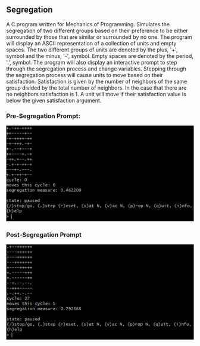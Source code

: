 ## Segregation

A C program written for Mechanics of Programming. Simulates the segregation of two different groups based on their preference to be either surrounded by those that are similar or surrounded by no one. The program will display an ASCII representation of a collection of units and empty spaces. The two different groups of units are denoted by the plus, '+', symbol and the minus, '-', symbol. Empty spaces are denoted by the period, '.', symbol. The program will also display an interactive prompt to step through the segregation process and change variables. Stepping through the segregation process will cause units to move based on their satisfaction. Satisfaction is given by the number of neighbors of the same group divided by the total number of neighbors. In the case that there are no neighbors satisfaction is 1. A unit will move if their satisfaction value is below the given satisfaction argument.

### Pre-Segregation Prompt:
![Unsegregated Prompt](images/unsegregatedprompt.PNG)

### Post-Segregation Prompt
![Segregated Prompt](images/segregatedprompt.PNG)
